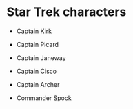 # Star Trek characters

- Captain Kirk

- Captain Picard

- Captain Janeway

- Captain Cisco

- Captain Archer

- Commander Spock
